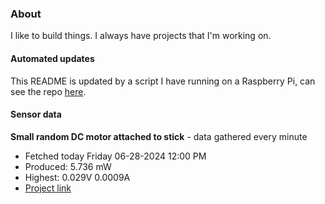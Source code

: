 ### About
I like to build things. I always have projects that I'm working on.

#### Automated updates
This README is updated by a script I have running on a Raspberry Pi, can see the repo [here](https://github.com/jdc-cunningham/raspi-git-repo-updater).

#### Sensor data


**Small random DC motor attached to stick** - data gathered every minute
- Fetched today Friday 06-28-2024 12:00 PM
- Produced: 5.736 mW
- Highest: 0.029V 0.0009A
- [Project link](https://github.com/jdc-cunningham/turbine-raspi)